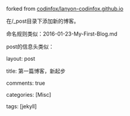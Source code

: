 forked from [codinfox/lanyon-codinfox.github.io](https://github.com/codinfox/lanyon-codinfox.github.io)

在/_post目录下添加新的博客。

命名规则类似：2016-01-23-My-First-Blog.md

post的信息头类似：

layout: post

title: 第一篇博客，新起步

comments: true

categories: [Misc]

tags: [jekyll]


